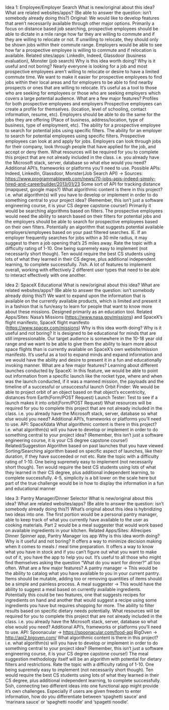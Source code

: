 Idea 1: Employee/Employer Search
What is new/original about this idea? What are related websites/apps? (Be able to answer the question: isn’t somebody already doing this?)
Original: We would like to develop features that aren’t necessarily available through other major options. Primarily a focus on distance based job searching, prospective employees should be able to dictate in a mile range how far they are willing to commute and if they are willing to relocate or not. If unwilling to relocate, they should only be shown jobs within their commute range. Employers would be able to see how far a prospective employee is willing to commute and if relocation is available.
Related sites/apps: LinkedIn, Indeed, Glassdoor (business evaluation), Monster (job search)
Why is this idea worth doing? Why is it useful and not boring?
Nearly everyone is looking for a job and most prospective employees aren’t willing to relocate or desire to have a limited commute time. We want to make it easier for prospective employees to find jobs within their local areas and for employers to be able to find nearby prospects or ones that are willing to relocate. It’s useful as a tool to those who are seeking for employees or those who are seeking employers which covers a large potential audience.
What are a few major features?
Profiles for both prospective employees and employers
Prospective employees can create a profile for themselves. (location, level of schooling, contact information, resume, etc). Employers should be able to do the same for the jobs they are offering (Place of business, address/location, type of business, type of employment, etc). 
The ability for a prospective employee to search for potential jobs using specific filters.
The ability for an employer to search for potential employees using specific filters.
Prospective employees can look at and apply for jobs.
Employers can look through jobs for their company, look through people that have applied for the job, and accept or deny them.
What resources will be required for you to complete this project that are not already included in the class. i.e. you already have the Microsoft stack, server, database so what else would you need? Additional API’s, frameworks or platforms you’ll need to use.
Possible APIs: Indeed, LinkedIn, Glassdoor, Monster(Job Search API) → Sources: https://www.programmableweb.com/news/70-jobs-apis-indeed-simply-hired-and-careerbuilder/2013/01/23
Some sort of API for tracking distance (mapquest, google maps?)
What algorithmic content is there in this project? i.e. what algorithm(s) will you have to develop or implement in order to do something central to your project idea? (Remember, this isn’t just a software engineering course, it is your CS degree capstone course!)
Primarily it would be searching algorithms based on filters. The prospective employees would need the ability to search based on their filters for potential jobs and the employers should be able to search for prospective employees based on their own filters.
Potentially an algorithm that suggests potential available employers/employees based on your past filtered searches. IE. If an employer frequently searches for jobs within a 30 mile radius, it may suggest to them a job opening that’s 25 miles away.
Rate the topic with a difficulty rating of 1-10. One being supremely easy to implement (not necessarily short though). Ten would require the best CS students using lots of what they learned in their CS degree, plus additional independent learning, to complete successfully.
7ish. A lot of features to implement overall, working with effectively 2 different user types that need to be able to interact effectively with one another. 

Idea 2: SpaceX Educational
What is new/original about this idea? What are related websites/apps? (Be able to answer the question: isn’t somebody already doing this?)
We want to expand upon the information that is available on the currently available products, which is limited and present it in a fashion that is fun/easy to learn for people that want to know more about these missions. Designed primarily as an education tool.
Related Apps/Sites: Nasa’s Missions (https://www.nasa.gov/missions) and SpaceX’s flight manifesto, SpaceX flight manifesto (https://www.spacex.com/missions)
Why is this idea worth doing? Why is it useful and not boring?
It is designed to be educational for minds that are still impressionable. Our target audience is somewhere in the 10-18 year old range and we want to be able to give them the ability to learn more about space flights than is currently available on SpaceX’s own website/mission manifesto. It’s useful as a tool to expand minds and expand information and we would have the ability and desire to present it in a fun and educationally invoking manner.
What are a few major features?
Learning about different launches conducted by SpaceX: In this feature, we would be able to point out information from a specific launch like the rocket type, where and when was the launch conducted, if it was a manned mission, the payloads and the timeline of a successful or unsuccessful launch
Orbit Finder: We would be able to project orbit of an object based on that object’s eccentricity, distances from Earth(Form/POST Request)
Launch Tester: Test to see if a launch makes it into orbit(Form/POST Request)
What resources will be required for you to complete this project that are not already included in the class. i.e. you already have the Microsoft stack, server, database so what else would you need? Additional API’s, frameworks or platforms you’ll need to use.
API: SpaceXdata
What algorithmic content is there in this project? i.e. what algorithm(s) will you have to develop or implement in order to do something central to your project idea? (Remember, this isn’t just a software engineering course, it is your CS degree capstone course!)
Related/Suggestion Algorithm based on past launches that you have viewed
Sorting/Searching algorithm based on specific aspect of launches, like their duration, if they have succeeded or not etc.
Rate the topic with a difficulty rating of 1-10. One being supremely easy to implement (not necessarily short though). Ten would require the best CS students using lots of what they learned in their CS degree, plus additional independent learning, to complete successfully.
4-5, simplicity is a bit lower on the scale here but part of the true challenge would be in how to display the information in a fun and educational manner

Idea 3: Pantry Manager/Dinner Selector
What is new/original about this idea? What are related websites/apps? (Be able to answer the question: isn’t somebody already doing this?)
What’s original about this idea is hybridizing two ideas into one. The first portion would be a personal pantry manager, able to keep track of what you currently have available to the user as cooking materials. Part 2 would be a meal suggester that would work based on available ingredients in your kitchen.
Related Apps/Sites: Allrecipes Dinner Spinner app, Pantry Manager ios app
Why is this idea worth doing? Why is it useful and not boring?
It offers a way to minimize decision making when it comes to meals / meal time preparation. It offers a way to know what you have in stock and if you can’t figure out what you want to make out of it, you have the app to help you out. It’s useful to all those who might find themselves asking the question “What do you want for dinner?” all too often. 
What are a few major features?
A pantry manager → This would be the ability to catalog what you have available to you in your current pantry. Items should be mutable, adding too or removing quantities of items should be a simple and painless process. 
A meal suggester → This would have the ability to suggest a meal based on currently available ingredients. Potentially this could be two features, one that suggests recipes for ingredients on hand and another that would suggest a recipe using some ingredients you have but requires shopping for more. 
The ability to filter results based on specific dietary needs potentially. 
What resources will be required for you to complete this project that are not already included in the class. i.e. you already have the Microsoft stack, server, database so what else would you need? Additional API’s, frameworks or platforms you’ll need to use.
API: 
Spoonacular → https://spoonacular.com/food-api
BigOven → http://api2.bigoven.com/
What algorithmic content is there in this project? i.e. what algorithm(s) will you have to develop or implement in order to do something central to your project idea? (Remember, this isn’t just a software engineering course, it is your CS degree capstone course!)
The meal suggestion methodology itself will be an algorithm with potential for dietary filters and restrictions. 
Rate the topic with a difficulty rating of 1-10. One being supremely easy to implement (not necessarily short though). Ten would require the best CS students using lots of what they learned in their CS degree, plus additional independent learning, to complete successfully.
5ish, connecting two different ideas into one functional app might provide it’s own challenges. Especially if users are given freedom to enter information, how do you differentiate between ‘spaghetti sauce’ and ‘marinara sauce’ or ‘spaghetti noodle’ and ‘spagetti noodle’. 
